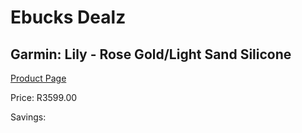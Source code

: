 
# Ebucks Dealz
## Garmin: Lily - Rose Gold/Light Sand Silicone
[Product Page](https://www.ebucks.com/web/shop/productSelected.do?prodId=1148387272&catId=872270976)

Price: R3599.00

Savings: 


	